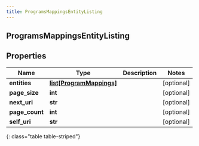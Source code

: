 ```yaml
---
title: ProgramsMappingsEntityListing
---
```

## ProgramsMappingsEntityListing

## Properties

|Name | Type | Description | Notes|
|------------ | ------------- | ------------- | -------------|
| **entities** | [**list[ProgramMappings]**](ProgramMappings.html) |  | [optional] |
| **page_size** | **int** |  | [optional] |
| **next_uri** | **str** |  | [optional] |
| **page_count** | **int** |  | [optional] |
| **self_uri** | **str** |  | [optional] |
{: class="table table-striped"}



